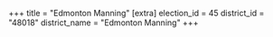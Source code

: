 +++
title = "Edmonton Manning"
[extra]
election_id = 45
district_id = "48018"
district_name = "Edmonton Manning"
+++

